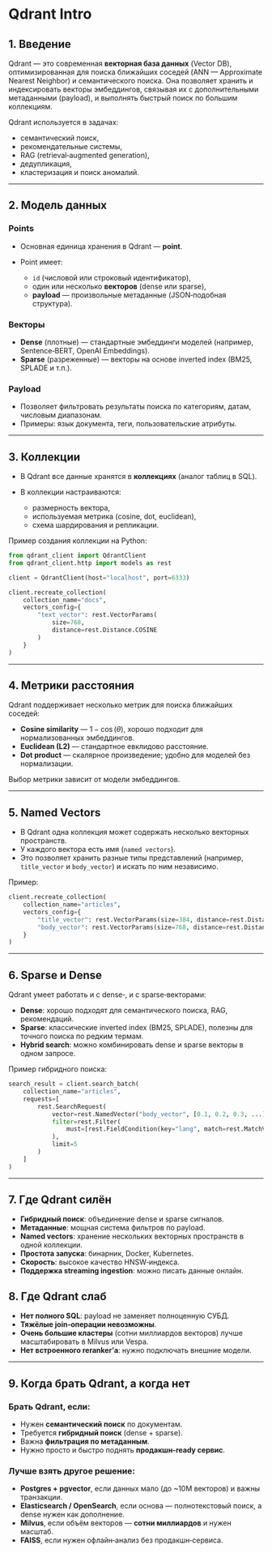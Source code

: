 # Qdrant Intro

## 1. Введение

Qdrant — это современная **векторная база данных** (Vector DB), оптимизированная для поиска ближайших соседей (ANN — Approximate Nearest Neighbor) и семантического поиска. Она позволяет хранить и индексировать векторы эмбеддингов, связывая их с дополнительными метаданными (payload), и выполнять быстрый поиск по большим коллекциям.

Qdrant используется в задачах:

* семантический поиск,
* рекомендательные системы,
* RAG (retrieval‑augmented generation),
* дедупликация,
* кластеризация и поиск аномалий.

---

## 2. Модель данных

### Points

* Основная единица хранения в Qdrant — **point**.
* Point имеет:

  * `id` (числовой или строковый идентификатор),
  * один или несколько **векторов** (dense или sparse),
  * **payload** — произвольные метаданные (JSON‑подобная структура).

### Векторы

* **Dense** (плотные) — стандартные эмбеддинги моделей (например, Sentence‑BERT, OpenAI Embeddings).
* **Sparse** (разреженные) — векторы на основе inverted index (BM25, SPLADE и т.п.).

### Payload

* Позволяет фильтровать результаты поиска по категориям, датам, числовым диапазонам.
* Примеры: язык документа, теги, пользовательские атрибуты.

---

## 3. Коллекции

* В Qdrant все данные хранятся в **коллекциях** (аналог таблиц в SQL).
* В коллекции настраиваются:

  * размерность вектора,
  * используемая метрика (cosine, dot, euclidean),
  * схема шардирования и репликации.

Пример создания коллекции на Python:

```python
from qdrant_client import QdrantClient
from qdrant_client.http import models as rest

client = QdrantClient(host="localhost", port=6333)

client.recreate_collection(
    collection_name="docs",
    vectors_config={
        "text_vector": rest.VectorParams(
            size=768,
            distance=rest.Distance.COSINE
        )
    }
)
```

---

## 4. Метрики расстояния

Qdrant поддерживает несколько метрик для поиска ближайших соседей:

* **Cosine similarity** — $1 - \cos(\theta)$, хорошо подходит для нормализованных эмбеддингов.
* **Euclidean (L2)** — стандартное евклидово расстояние.
* **Dot product** — скалярное произведение; удобно для моделей без нормализации.

Выбор метрики зависит от модели эмбеддингов.

---

## 5. Named Vectors

* В Qdrant одна коллекция может содержать несколько векторных пространств.
* У каждого вектора есть имя (`named vectors`).
* Это позволяет хранить разные типы представлений (например, `title_vector` и `body_vector`) и искать по ним независимо.

Пример:

```python
client.recreate_collection(
    collection_name="articles",
    vectors_config={
        "title_vector": rest.VectorParams(size=384, distance=rest.Distance.COSINE),
        "body_vector": rest.VectorParams(size=768, distance=rest.Distance.COSINE),
    }
)
```

---

## 6. Sparse и Dense

Qdrant умеет работать и с dense‑, и с sparse‑векторами:

* **Dense**: хорошо подходят для семантического поиска, RAG, рекомендаций.
* **Sparse**: классические inverted index (BM25, SPLADE), полезны для точного поиска по редким термам.
* **Hybrid search**: можно комбинировать dense и sparse векторы в одном запросе.

Пример гибридного поиска:

```python
search_result = client.search_batch(
    collection_name="articles",
    requests=[
        rest.SearchRequest(
            vector=rest.NamedVector("body_vector", [0.1, 0.2, 0.3, ...]),
            filter=rest.Filter(
                must=[rest.FieldCondition(key="lang", match=rest.MatchValue(value="ru"))]
            ),
            limit=5
        )
    ]
)
```

---

## 7. Где Qdrant силён

* **Гибридный поиск**: объединение dense и sparse сигналов.
* **Метаданные**: мощная система фильтров по payload.
* **Named vectors**: хранение нескольких векторных пространств в одной коллекции.
* **Простота запуска**: бинарник, Docker, Kubernetes.
* **Скорость**: высокое качество HNSW‑индекса.
* **Поддержка streaming ingestion**: можно писать данные онлайн.

## 8. Где Qdrant слаб

* **Нет полного SQL**: payload не заменяет полноценную СУБД.
* **Тяжёлые join‑операции невозможны**.
* **Очень большие кластеры** (сотни миллиардов векторов) лучше масштабировать в Milvus или Vespa.
* **Нет встроенного reranker’а**: нужно подключать внешние модели.

---

## 9. Когда брать Qdrant, а когда нет

### Брать Qdrant, если:

* Нужен **семантический поиск** по документам.
* Требуется **гибридный поиск** (dense + sparse).
* Важна **фильтрация по метаданным**.
* Нужно просто и быстро поднять **продакшн‑ready сервис**.

### Лучше взять другое решение:

* **Postgres + pgvector**, если данных мало (до \~10M векторов) и важны транзакции.
* **Elasticsearch / OpenSearch**, если основа — полнотекстовый поиск, а dense нужен как дополнение.
* **Milvus**, если объём векторов — **сотни миллиардов** и нужен масштаб.
* **FAISS**, если нужен офлайн‑анализ без продакшн‑сервиса.

